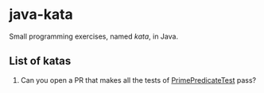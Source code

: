 # java-kata
Small programming exercises, named _kata_,  in Java.

## List of katas
1. Can you open a PR that makes all the tests of [PrimePredicateTest](https://github.com/hei-school/java-kata/blob/main/src/test/java/school/hei/kata/PrimePredicateTest.java) pass?
